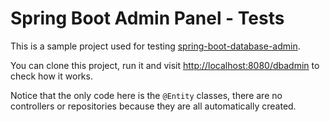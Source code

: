 # Spring Boot Admin Panel - Tests

This is a sample project used for testing [spring-boot-database-admin](https://github.com/aileftech/spring-boot-database-admin).

You can clone this project, run it and visit [http://localhost:8080/dbadmin](http://localhost:8080/dbadmin) to check how it works.

Notice that the only code here is the `@Entity` classes, there are no controllers or repositories because they are all automatically
created.